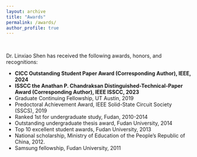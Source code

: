```yaml
---
layout: archive
title: "Awards"
permalink: /awards/
author_profile: true
---
```


<br>

Dr. Linxiao Shen has received the following awards, honors, and recognitions:

  * **CICC Outstanding Student Paper Award (Corresponding Author), IEEE, 2024**
  * **ISSCC the Anathan P. Chandraksan Distinguished-Technical-Paper Award (Corresponding Author), IEEE ISSCC, 2023**
  * Graduate Continuing Fellowship, UT Austin, 2019
  * Predoctoral Achievement Award, IEEE Solid-State Circuit Society (SSCS), 2019
  * Ranked 1st for undergraduate study, Fudan, 2010-2014
  * Outstanding undergraduate thesis award, Fudan University, 2014
  * Top 10 excellent student awards, Fudan University, 2013
  * National scholarship, Ministry of Education of the People’s Republic of China, 2012.
  * Samsung fellowship, Fudan University, 2011
